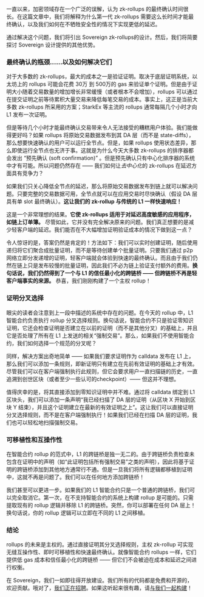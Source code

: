 一直以来，加密领域存在一个广泛的误解，认为 zk-rollups 的最终确认时间很长。在这篇文章中，我们将解释为什么第一代 zk-rollups 需要这么长时间才能最终确认，以及我们如何在不牺牲安全性的情况下实现更低的延迟。

通过解决这个问题，我们将引出 Sovereign zk-rollups的设计。然后，我们将简要探讨 Sovereign 设计提供的其他优势。

### 最终确认的瓶颈……以及如何解决它们

对于大多数的 zk-rollups，最大的成本之一是验证证明。取决于底层证明系统，以太坊上的 rollups 可能会花费 30万 到 500万的 gas 来验证单个证明。但是由于证明大小随着交易数量的增加增长非常缓慢（或者根本不会增加），rollups 可以通过在提交证明之前等待累积大量交易来降低每笔交易的成本。事实上，这正是当前大多数 zk-rollups 所采用的方案；StarkEx 等主流的 rollups 通常每隔几个小时才向 L1 发布一次证明。

但是等待几个小时才能最终确认交易带来令人无法接受的糟糕用户体验。我们能做得更好吗？如果 rollups 将原始交易数据发布到其 DA 层（而不是 state-diffs），那么想要快速确认的用户可以运行全节点。但是，如果 rollups 使用状态差异，那么即使运行全节点也无济于事。这就是为什么今天大多数 zk-rollups 的排序器都会发出 “预先确认 (soft confirmation)” 。但是预先确认只有中心化排序器的系统中才有可能。所以问题仍然存在 —— 我们如何让*去中心化*的 zk-rollups 在延迟方面具有竞争力？

如果我们只关心降低全节点的延迟，那么将原始交易数据发布到链上就可以解决问题。只要完整的交易数据可用，全节点就可以在应用交易时尽快确认（假设 DA 层具有单 slot 最终确认）。**这让我们的 zk-rollup 与传统的 L1 一样快速响应！**

这是一个非常理想的结果。**它使 zk-rollups 适用于对延迟高度敏感的应用程序，如链上订单簿。** 尽管如此，它并没有完全解决原来的问题。我们真正想要的是减少轻客户端的延迟。我们能否在不大幅增加证明验证成本的情况下做到这一点？

令人惊讶的是，答案仍然是肯定的！方法如下：我们可以实时创建证明，随后使用递归将它们聚合成批量证明，而不是等待创建单个批量证明。只要我们通过 p2p 网络立即分发递增的证明，轻客户端就会体验到快速的最终确认。而且由于我们仍然在链上只是发布较慢的批量证明，因此我们不必为链上验证支付额外的费用。**换句话说，我们仍然得到了一个与 L1 的信任最小化的跨链桥 —— 但跨链桥不再是轻客户端事实的来源。** 恭喜，我们刚刚构建了一个主权 rollup！

### 证明分叉选择

眼尖的读者会注意到上一段中描述的系统中存在的问题。在今天的 rollup 中，L1 智能合约负责执行 rollup 分叉选择规则。换句话说，智能合约不只是验证零知识证明，它还会检查证明是否建立在以前的证明（而不是其他分叉）的基础上，并且它是否处理了所有在 L1 上发送的相关“强制交易”。那么，如果我们不使用智能合约，我们如何选择一个规范的分叉呢？

同样，解决方案出奇地简单 —— 如果我们要求证明作为 calldata 发布在 L1 上，那么我们可以添加一条规则，即新证明只有建立在先前有效证明的基础上才有效。尽管我们可以在客户端强制执行此规则，但它会要求用户一直扫描链的历史，一直追溯到创世区块（或者至少一些认可的checkpoint）—— 但这并不理想。

值得庆幸的是，将其直接添加到零知识证明中并不难。通过将 calldata 绑定到 L1 区块头，我们可以添加一条声明“我已经扫描了 DA 层的证明（从区块 X 开始到区块 Y 结束），并且这个证明建立在最新的有效证明之上”。这让我们可以直接证明分叉选择规则，而不是在客户端强制执行！如果我们已经在扫描 DA 层的证明，我们也可以轻松地扫描强制交易。

### 可移植性和互操作性

在智能合约 rollup 的范式中，L1 的跨链桥是独一无二的。由于跨链桥负责检查未包含在证明中的声明（如“此证明包括所有强制交易”之类的声明），因此将基于证明的跨链桥添加到其他地方通常行不通。但是一旦我们将所有逻辑都移植到证明中，这就不再是问题了。我们可以在任何地方添加跨链桥！

我们甚至可以更进一步。如果我们的 L1 智能合约只是一个普通的跨链桥，我们可以完全取消它。第一次，在不支持智能合约的系统上构建 rollup 是可能的。只需提取现有的 rollup 逻辑并移除 L1 的跨链桥。突然，你可以部署在任何 DA 层上！换句话说，你的 rollup 逻辑可以立即在不同的 L1 之间移植。

### 结论

rollups 的未来是主权的。通过直接证明其分叉选择规则，主权 zk-rollup 可实现无缝互操作性、即时可移植性和快速最终确认。就像智能合约 rollups 一样，它们提供低 gas 成本和信任最小化的跨链桥 —— 但它们不会被迫在成本和延迟之间进行权衡。

在 Sovereign，我们一如即往得开放建设。我们所有的代码都是免费和开源的，欢迎贡献。哦对了，[我们正在招聘](https://www.sovereign.xyz/join)。如果这听起来很有趣，请[与我们一起构建](https://github.com/Sovereign-Labs/sovereign/blob/research/sdk/specs/overview.md)！